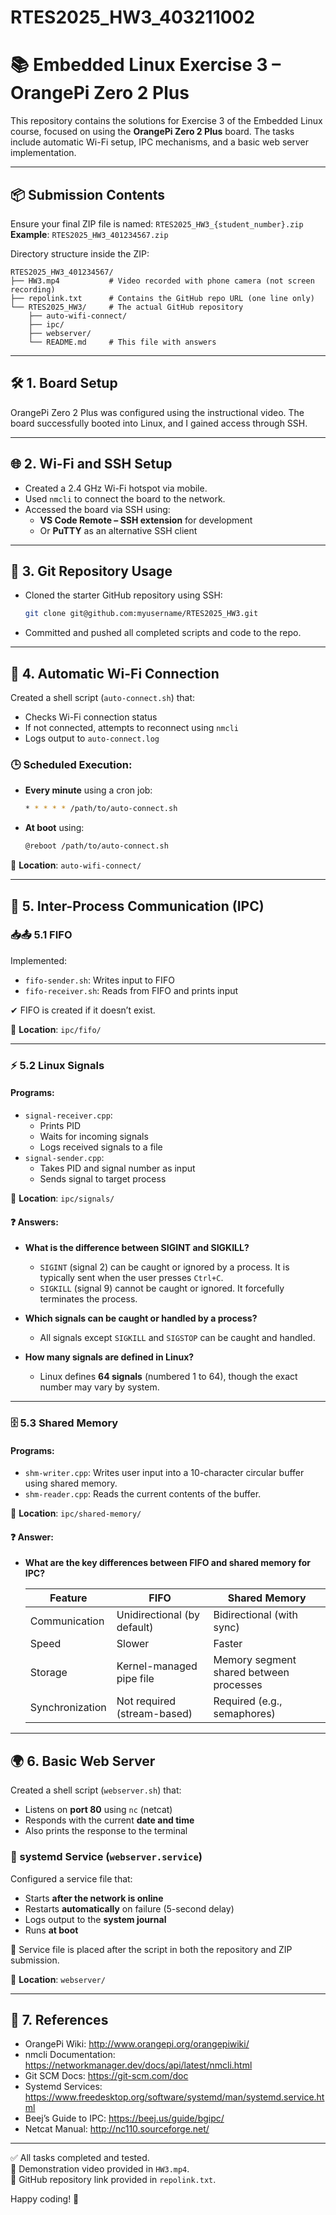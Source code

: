 # RTES2025_HW3_403211002
# 📚 Embedded Linux Exercise 3 – OrangePi Zero 2 Plus

This repository contains the solutions for Exercise 3 of the Embedded Linux course, focused on using the **OrangePi Zero 2 Plus** board. The tasks include automatic Wi-Fi setup, IPC mechanisms, and a basic web server implementation.

---

## 📦 Submission Contents

Ensure your final ZIP file is named: `RTES2025_HW3_{student_number}.zip`  
**Example**: `RTES2025_HW3_401234567.zip`

Directory structure inside the ZIP:

```
RTES2025_HW3_401234567/
├── HW3.mp4           # Video recorded with phone camera (not screen recording)
├── repolink.txt      # Contains the GitHub repo URL (one line only)
└── RTES2025_HW3/     # The actual GitHub repository
    ├── auto-wifi-connect/
    ├── ipc/
    ├── webserver/
    └── README.md     # This file with answers
```

---

## 🛠️ 1. Board Setup

OrangePi Zero 2 Plus was configured using the instructional video. The board successfully booted into Linux, and I gained access through SSH.

---

## 🌐 2. Wi-Fi and SSH Setup

- Created a 2.4 GHz Wi-Fi hotspot via mobile.
- Used `nmcli` to connect the board to the network.
- Accessed the board via SSH using:
  - **VS Code Remote – SSH extension** for development
  - Or **PuTTY** as an alternative SSH client

---

## 📂 3. Git Repository Usage

- Cloned the starter GitHub repository using SSH:
  ```bash
  git clone git@github.com:myusername/RTES2025_HW3.git
  ```
- Committed and pushed all completed scripts and code to the repo.

---

## 📡 4. Automatic Wi-Fi Connection

Created a shell script (`auto-connect.sh`) that:
- Checks Wi-Fi connection status
- If not connected, attempts to reconnect using `nmcli`
- Logs output to `auto-connect.log`

### 🕒 Scheduled Execution:
- **Every minute** using a cron job:
  ```bash
  * * * * * /path/to/auto-connect.sh
  ```
- **At boot** using:
  ```bash
  @reboot /path/to/auto-connect.sh
  ```

📁 **Location**: `auto-wifi-connect/`

---

## 🔗 5. Inter-Process Communication (IPC)

### 📥📤 5.1 FIFO

Implemented:
- `fifo-sender.sh`: Writes input to FIFO
- `fifo-receiver.sh`: Reads from FIFO and prints input

✔ FIFO is created if it doesn’t exist.

📁 **Location**: `ipc/fifo/`

---

### ⚡ 5.2 Linux Signals

#### Programs:
- `signal-receiver.cpp`: 
  - Prints PID
  - Waits for incoming signals
  - Logs received signals to a file
- `signal-sender.cpp`:
  - Takes PID and signal number as input
  - Sends signal to target process

📁 **Location**: `ipc/signals/`

#### ❓ Answers:

- **What is the difference between SIGINT and SIGKILL?**
  - `SIGINT` (signal 2) can be caught or ignored by a process. It is typically sent when the user presses `Ctrl+C`.
  - `SIGKILL` (signal 9) cannot be caught or ignored. It forcefully terminates the process.

- **Which signals can be caught or handled by a process?**
  - All signals except `SIGKILL` and `SIGSTOP` can be caught and handled.

- **How many signals are defined in Linux?**
  - Linux defines **64 signals** (numbered 1 to 64), though the exact number may vary by system.

---

### 🗄️ 5.3 Shared Memory

#### Programs:
- `shm-writer.cpp`: Writes user input into a 10-character circular buffer using shared memory.
- `shm-reader.cpp`: Reads the current contents of the buffer.

📁 **Location**: `ipc/shared-memory/`

#### ❓ Answer:

- **What are the key differences between FIFO and shared memory for IPC?**

  | Feature         | FIFO                          | Shared Memory                        |
  |-----------------|-------------------------------|--------------------------------------|
  | Communication   | Unidirectional (by default)   | Bidirectional (with sync)            |
  | Speed           | Slower                        | Faster                               |
  | Storage         | Kernel-managed pipe file      | Memory segment shared between processes |
  | Synchronization | Not required (stream-based)   | Required (e.g., semaphores)          |

---

## 🌍 6. Basic Web Server

Created a shell script (`webserver.sh`) that:
- Listens on **port 80** using `nc` (netcat)
- Responds with the current **date and time**
- Also prints the response to the terminal

### 🧩 systemd Service (`webserver.service`)
Configured a service file that:
- Starts **after the network is online**
- Restarts **automatically** on failure (5-second delay)
- Logs output to the **system journal**
- Runs **at boot**

📝 Service file is placed after the script in both the repository and ZIP submission.

📁 **Location**: `webserver/`

---

## 🔗 7. References

- OrangePi Wiki: http://www.orangepi.org/orangepiwiki/
- nmcli Documentation: https://networkmanager.dev/docs/api/latest/nmcli.html
- Git SCM Docs: https://git-scm.com/doc
- Systemd Services: https://www.freedesktop.org/software/systemd/man/systemd.service.html
- Beej’s Guide to IPC: https://beej.us/guide/bgipc/
- Netcat Manual: http://nc110.sourceforge.net/

---

✅ All tasks completed and tested.  
🎥 Demonstration video provided in `HW3.mp4`.  
🔗 GitHub repository link provided in `repolink.txt`.

Happy coding! 🚀
